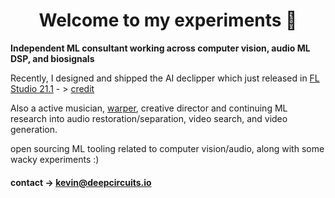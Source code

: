 <h1 align="center">
Welcome to my experiments 👋 </font>
</h1>

**Independent ML consultant working across computer vision, audio ML DSP, and biosignals**

Recently, I designed and shipped the AI declipper which just released in [FL Studio 21.1](https://www.image-line.com/fl-studio-news/fl-studio-211-whats-new/)  - > [
credit](https://www.image-line.com/fl-studio-learning/fl-studio-online-manual/html/plugins/editortool_clean.htm#declip)

Also a active musician, [warper](https://github.com/Sxela/WarpFusion), creative director  and continuing ML research into audio restoration/separation, video search, and video generation.

open sourcing ML tooling related to computer vision/audio, along with some wacky experiments :)
#### contact -> kevin@deepcircuits.io



<!--
**ksasso1028/ksasso1028** is a ✨ _special_ ✨ repository because its `README.md` (this file) appears on your GitHub profile.

Here are some ideas to get you started:

- 🔭 I’m currently working on ...
- 🌱 I’m currently learning ...
- 👯 I’m looking to collaborate on ...
- 🤔 I’m looking for help with ...
- 💬 Ask me about ...
- 📫 How to reach me: ...
- 😄 Pronouns: ...
- ⚡ Fun fact: ...
-->
